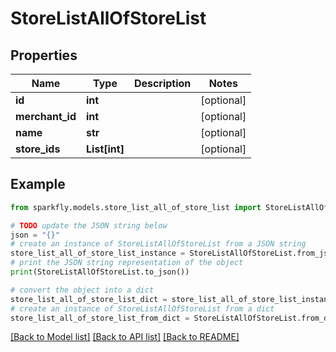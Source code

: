 # StoreListAllOfStoreList


## Properties

Name | Type | Description | Notes
------------ | ------------- | ------------- | -------------
**id** | **int** |  | [optional] 
**merchant_id** | **int** |  | [optional] 
**name** | **str** |  | [optional] 
**store_ids** | **List[int]** |  | [optional] 

## Example

```python
from sparkfly.models.store_list_all_of_store_list import StoreListAllOfStoreList

# TODO update the JSON string below
json = "{}"
# create an instance of StoreListAllOfStoreList from a JSON string
store_list_all_of_store_list_instance = StoreListAllOfStoreList.from_json(json)
# print the JSON string representation of the object
print(StoreListAllOfStoreList.to_json())

# convert the object into a dict
store_list_all_of_store_list_dict = store_list_all_of_store_list_instance.to_dict()
# create an instance of StoreListAllOfStoreList from a dict
store_list_all_of_store_list_from_dict = StoreListAllOfStoreList.from_dict(store_list_all_of_store_list_dict)
```
[[Back to Model list]](../README.md#documentation-for-models) [[Back to API list]](../README.md#documentation-for-api-endpoints) [[Back to README]](../README.md)


